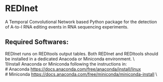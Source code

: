 # REDInet
A Temporal Convolutional Network based Python package for the detection of A-to-I RNA editing events in RNA sequencing experiments.

## **Required Softwares**:
REDInet runs on REDItools output tables. Both REDInet and REDItools should be installed in a dedicated Anacoda or Miniconda environment. \  
1)Install Anaconda or Miniconda following the instructions in: \
		# Anaconda
            https://docs.anaconda.com/free/anaconda/install/linux \
          # Miniconda
            https://docs.anaconda.com/free/miniconda/miniconda-install \

